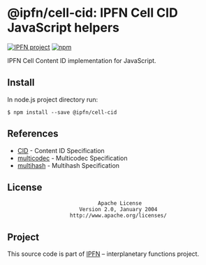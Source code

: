 # @ipfn/cell-cid: IPFN Cell CID JavaScript helpers

[![IPFN project](https://img.shields.io/badge/project-IPFN-blue.svg?style=flat-square)](https://github.com/ipfn)
[![npm](https://img.shields.io/npm/v/@ipfn/cell-cid.svg?maxAge=8640&style=flat-square)](https://www.npmjs.com/package/@ipfn/cell-cid)

IPFN Cell Content ID implementation for JavaScript.

## Install

In node.js project directory run:

```console
$ npm install --save @ipfn/cell-cid
```

## References

* [CID](https://github.com/ipld/cid) - Content ID Specification
* [multicodec](https://github.com/multiformats/multicodec) - Multicodec Specification
* [multihash](https://github.com/multiformats/multihash) - Multihash Specification

## License

                                 Apache License
                           Version 2.0, January 2004
                        http://www.apache.org/licenses/

## Project

This source code is part of [IPFN](https://github.com/ipfn) – interplanetary functions project.
